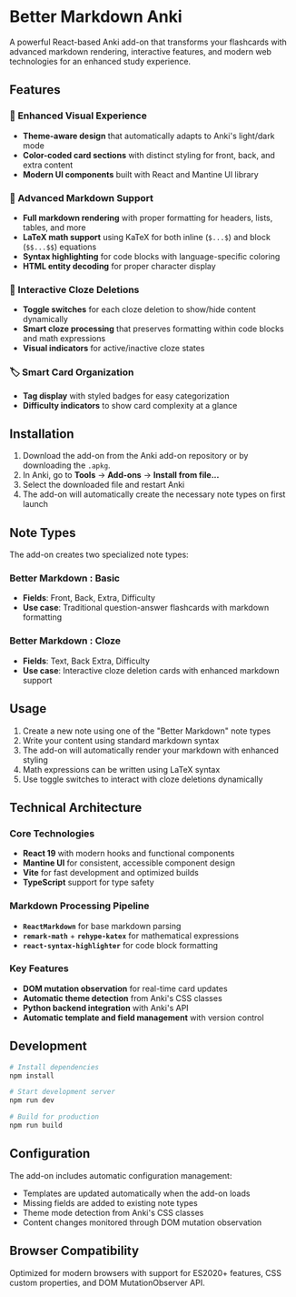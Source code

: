 # Better Markdown Anki

A powerful React-based Anki add-on that transforms your flashcards with advanced markdown rendering, interactive features, and modern web technologies for an enhanced study experience.

## Features

### 🎨 Enhanced Visual Experience
- **Theme-aware design** that automatically adapts to Anki's light/dark mode
- **Color-coded card sections** with distinct styling for front, back, and extra content
- **Modern UI components** built with React and Mantine UI library

### 📝 Advanced Markdown Support
- **Full markdown rendering** with proper formatting for headers, lists, tables, and more
- **LaTeX math support** using KaTeX for both inline (`$...$`) and block (`$$...$$`) equations
- **Syntax highlighting** for code blocks with language-specific coloring
- **HTML entity decoding** for proper character display

### 🔄 Interactive Cloze Deletions
- **Toggle switches** for each cloze deletion to show/hide content dynamically
- **Smart cloze processing** that preserves formatting within code blocks and math expressions
- **Visual indicators** for active/inactive cloze states

### 🏷️ Smart Card Organization
- **Tag display** with styled badges for easy categorization
- **Difficulty indicators** to show card complexity at a glance

## Installation

1. Download the add-on from the Anki add-on repository or by downloading the `.apkg`.
2. In Anki, go to **Tools** → **Add-ons** → **Install from file...**
3. Select the downloaded file and restart Anki
4. The add-on will automatically create the necessary note types on first launch

## Note Types

The add-on creates two specialized note types:

### Better Markdown : Basic
- **Fields**: Front, Back, Extra, Difficulty
- **Use case**: Traditional question-answer flashcards with markdown formatting

### Better Markdown : Cloze
- **Fields**: Text, Back Extra, Difficulty  
- **Use case**: Interactive cloze deletion cards with enhanced markdown support

## Usage

1. Create a new note using one of the "Better Markdown" note types
2. Write your content using standard markdown syntax
3. The add-on will automatically render your markdown with enhanced styling
4. Math expressions can be written using LaTeX syntax
5. Use toggle switches to interact with cloze deletions dynamically

## Technical Architecture

### Core Technologies
- **React 19** with modern hooks and functional components
- **Mantine UI** for consistent, accessible component design
- **Vite** for fast development and optimized builds
- **TypeScript** support for type safety

### Markdown Processing Pipeline
- **`ReactMarkdown`** for base markdown parsing
- **`remark-math`** + **`rehype-katex`** for mathematical expressions
- **`react-syntax-highlighter`** for code block formatting

### Key Features
- **DOM mutation observation** for real-time card updates
- **Automatic theme detection** from Anki's CSS classes
- **Python backend integration** with Anki's API
- **Automatic template and field management** with version control

## Development

```bash
# Install dependencies
npm install

# Start development server
npm run dev

# Build for production
npm run build
```

## Configuration

The add-on includes automatic configuration management:
- Templates are updated automatically when the add-on loads
- Missing fields are added to existing note types
- Theme mode detection from Anki's CSS classes
- Content changes monitored through DOM mutation observation

## Browser Compatibility

Optimized for modern browsers with support for ES2020+ features, CSS custom properties, and DOM MutationObserver API.

